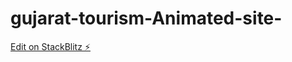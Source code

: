 # gujarat-tourism-Animated-site-

[Edit on StackBlitz ⚡️](https://stackblitz.com/edit/gujarat-tourism)